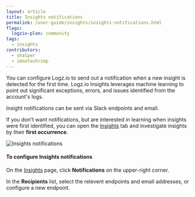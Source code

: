 ```yaml
---
layout: article
title: Insights notifications
permalink: /user-guide/insights/insights-notifications.html
flags:
  logzio-plan: community
tags:
  - insights
contributors:
  - shalper
  - imnotashrimp
---
```


You can configure Logz.io to send out a notification when
a new insight is detected for the first time.
Logz.io Insights leverages machine learning to point out significant exceptions, errors, and issues identified from the account's logs.

Insight notifications can be sent via Slack endpoints and email.

If you don't want notifications, but are interested in learning when insights were first identified, 
you can open the [Insights](https://app.logz.io/#/dashboard/insights) tab 
and investigate insights by their **first occurrence**.

![Insights notifications](https://dytvr9ot2sszz.cloudfront.net/logz-docs/insights/insight-endpoints.png)

#### To configure Insights notifications

On the [Insights](https://app.logz.io/#/dashboard/insights) page, click **Notifications** on the upper-right corner.

In the **Recipients** list, select the relevent endpoints and email addresses, or configure a new endpoint.
